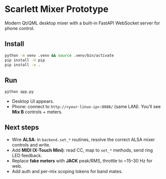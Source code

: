 # Scarlett Mixer Prototype

Modern Qt/QML desktop mixer with a built-in FastAPI WebSocket server for phone control.

## Install

```bash
python -m venv .venv && source .venv/bin/activate
pip install -U pip
pip install -e .
```

## Run

```bash
python app.py
```

* Desktop UI appears.
* Phone: connect to `http://<your-linux-ip>:8088/` (same LAN). You’ll see **Mix B** controls + meters.

## Next steps

* Wire **ALSA**: in `backend.set_*` routines, resolve the correct ALSA mixer controls and write.
* Add **MIDI (X-Touch Mini)**: read CC, map to `set_*` methods, send ring LED feedback.
* Replace **fake meters** with **JACK** peak/RMS, throttle to ~15–30 Hz for web.
* Add auth and per-mix scoping tokens for band mates.
